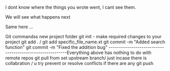 I dont know where the things you wrote went, I cant see them.

We will see what happens next

Same here ... 

Git commandss
new project folder
git init - 
make required changes to your project 
git add .    / git add specific_file_name.xt
git commit -m "Added search function"
git commit -m "Fixed the addition bug"
---------------------------------------------------------Everything above has nothing to do with remote repos
git pull from set upstream branch/  just incase there is collabration / u try prevent or resolve conflicts if there are any 
git push
